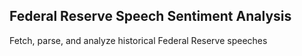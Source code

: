 ## Federal Reserve Speech Sentiment Analysis

Fetch, parse, and analyze historical Federal Reserve speeches
